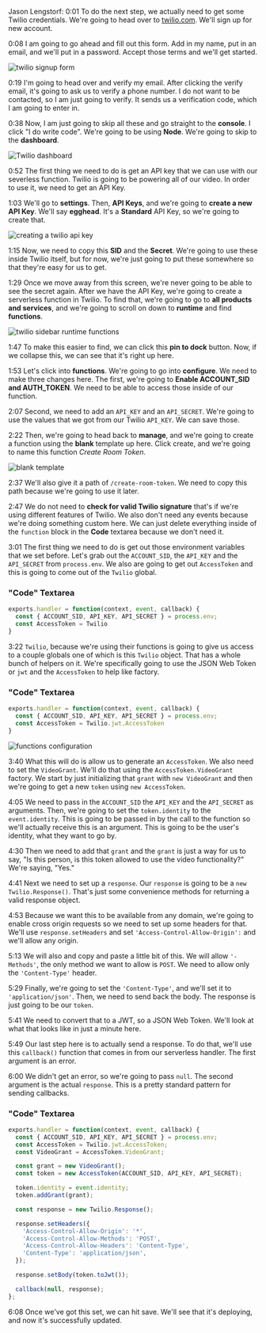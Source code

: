 Jason Lengstorf: 0:01 To do the next step, we actually need to get some Twilio credentials. We're going to head over to [twilio.com](https://www.twilio.com). We'll sign up for new account.

0:08 I am going to go ahead and fill out this form. Add in my name, put in an email, and we'll put in a password. Accept those terms and we'll get started.

![twilio signup form](https://res.cloudinary.com/dg3gyk0gu/image/upload/v1576277267/transcript-images/gatsby-generate-an-access-token-for-users-with-twilio-serverless-functions-sign-up-form.jpg)

0:19 I'm going to head over and verify my email. After clicking the verify email, it's going to ask us to verify a phone number. I do not want to be contacted, so I am just going to verify. It sends us a verification code, which I am going to enter in.

0:38 Now, I am just going to skip all these and go straight to the **console**. I click "I do write code". We're going to be using **Node**. We're going to skip to the **dashboard**.

![Twilio dashboard](https://res.cloudinary.com/dg3gyk0gu/image/upload/v1576277267/transcript-images/gatsby-generate-an-access-token-for-users-with-twilio-serverless-functions-twilio-dashboard.jpg)

0:52 The first thing we need to do is get an API key that we can use with our severless function. Twilio is going to be powering all of our video. In order to use it, we need to get an API Key.

1:03 We'll go to **settings**. Then, **API Keys**, and we're going to **create a new API Key**. We'll say **egghead**. It's a **Standard** API Key, so we're going to create that.

![creating a twilio api key](https://res.cloudinary.com/dg3gyk0gu/image/upload/v1576277267/transcript-images/gatsby-generate-an-access-token-for-users-with-twilio-serverless-functions-twilio-api-key-creation.jpg)

1:15 Now, we need to copy this **SID** and the **Secret**. We're going to use these inside Twilio itself, but for now, we're just going to put these somewhere so that they're easy for us to get.

1:29 Once we move away from this screen, we're never going to be able to see the secret again. After we have the API Key, we're going to create a serverless function in Twilio. To find that, we're going to go to **all products and services**, and we're going to scroll on down to **runtime** and find **functions**.

![twilio sidebar runtime functions](https://res.cloudinary.com/dg3gyk0gu/image/upload/v1576277267/transcript-images/gatsby-generate-an-access-token-for-users-with-twilio-serverless-functions-runtime-functions.jpg)

1:47 To make this easier to find, we can click this **pin to dock** button. Now, if we collapse this, we can see that it's right up here.

1:53 Let's click into **functions**. We're going to go into **configure**. We need to make three changes here. The first, we're going to **Enable ACCOUNT_SID and AUTH_TOKEN**. We need to be able to access those inside of our function.

2:07 Second, we need to add an `API_KEY` and an `API_SECRET`. We're going to use the values that we got from our Twilio `API_KEY`. We can save those.

2:22 Then, we're going to head back to **manage**, and we're going to create a function using the **blank** template up here. Click create, and we're going to name this function *Create Room Token*.

![blank template](https://res.cloudinary.com/dg3gyk0gu/image/upload/v1576277267/transcript-images/gatsby-generate-an-access-token-for-users-with-twilio-serverless-functions-blank-template.jpg)

2:37 We'll also give it a path of `/create-room-token`. We need to copy this path because we're going to use it later.

2:47 We do not need to **check for valid Twilio signature** that's if we're using different features of Twilio. We also don't need any events because we're doing something custom here. We can just delete everything inside of the `function` block in the **Code** textarea because we don't need it.

3:01 The first thing we need to do is get out those environment variables that we set before. Let's grab out the `ACCOUNT_SID`, the `API_KEY` and the `API_SECRET` from `process.env`. We also are going to get out `AccessToken` and this is going to come out of the `Twilio` global.

### "Code" Textarea
```js
exports.handler = function(context, event, callback) {
  const { ACCOUNT_SID, API_KEY, API_SECRET } = process.env;
  const AccessToken = Twilio
}
```

3:22 `Twilio`, because we're using their functions is going to give us access to a couple globals one of which is this `Twilio` object. That has a whole bunch of helpers on it. We're specifically going to use the JSON Web Token or `jwt` and the `AccessToken` to help like factory.

### "Code" Textarea
```js
exports.handler = function(context, event, callback) {
  const { ACCOUNT_SID, API_KEY, API_SECRET } = process.env;
  const AccessToken = Twilio.jwt.AccessToken
}
```

![functions configuration](https://res.cloudinary.com/dg3gyk0gu/image/upload/v1576277267/transcript-images/gatsby-generate-an-access-token-for-users-with-twilio-serverless-functions-functions-configuration.jpg)

3:40 What this will do is allow us to generate an `AccessToken`. We also need to set the `VideoGrant`. We'll do that using the `AccessToken.VideoGrant` factory. We start by just initializing that `grant` with `new VideoGrant` and then we're going to get a new `token` using `new AccessToken`.

4:05 We need to pass in the `ACCOUNT_SID` the `API_KEY` and the `API_SECRET` as arguments. Then, we're going to set the `token.identity` to the `event.identity`. This is going to be passed in by the call to the function so we'll actually receive this is an argument. This is going to be the user's identity, what they want to go by.

4:30 Then we need to add that `grant` and the `grant` is just a way for us to say, "Is this person, is this token allowed to use the video functionality?" We're saying, "Yes."

4:41 Next we need to set up a `response`. Our `response` is going to be a `new Twilio.Response()`. That's just some convenience methods for returning a valid response object.

4:53 Because we want this to be available from any domain, we're going to enable cross origin requests so we need to set up some headers for that. We'll use `response.setHeaders` and set `'Access-Control-Allow-Origin':` and we'll allow any origin.

5:13 We will also and copy and paste a little bit of this. We will allow `'-Methods'`, the only method we want to allow is `POST`. We need to allow only the `'Content-Type'` header.

5:29 Finally, we're going to set the `'Content-Type'`, and we'll set it to `'application/json'`. Then, we need to send back the body. The response is just going to be our `token`.

5:41 We need to convert that to a JWT, so a JSON Web Token. We'll look at what that looks like in just a minute here.

5:49 Our last step here is to actually send a response. To do that, we'll use this `callback()` function that comes in from our serverless handler. The first argument is an error.

6:00 We didn't get an error, so we're going to pass `null`. The second argument is the actual `response`. This is a pretty standard pattern for sending callbacks.

### "Code" Textarea
```js
exports.handler = function(context, event, callback) {
  const { ACCOUNT_SID, API_KEY, API_SECRET } = process.env;
  const AccessToken = Twilio.jwt.AccessToken;
  const VideoGrant = AccessToken.VideoGrant;

  const grant = new VideoGrant();
  const token = new AccessToken(ACCOUNT_SID, API_KEY, API_SECRET);

  token.identity = event.identity;
  token.addGrant(grant);

  const response = new Twilio.Response();

  response.setHeaders({
    'Access-Control-Allow-Origin': '*',
    'Access-Control-Allow-Methods': 'POST',
    'Access-Control-Allow-Headers': 'Content-Type',
    'Content-Type': 'application/json',
  });

  response.setBody(token.toJwt());

  callback(null, response);
};
```

6:08 Once we've got this set, we can hit save. We'll see that it's deploying, and now it's successfully updated.